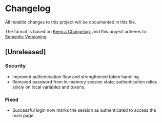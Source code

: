 # Changelog

All notable changes to this project will be documented in this file.

The format is based on [Keep a Changelog](https://keepachangelog.com/en/1.0.0/),
and this project adheres to [Semantic Versioning](https://semver.org/spec/v2.0.0.html).

## [Unreleased]
### Security
- Improved authentication flow and strengthened token handling.
- Removed password from in-memory session state; authentication relies solely on local variables and tokens.
### Fixed
- Successful login now marks the session as authenticated to access the main page.
